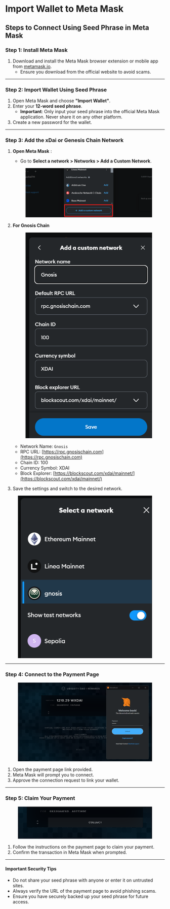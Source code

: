 # Import Wallet to Meta Mask

## **Steps to Connect Using Seed Phrase in Meta Mask**

### **Step 1: Install Meta Mask**

1. Download and install the Meta Mask browser extension or mobile app from [metamask.io](https://metamask.io).
   * Ensure you download from the official website to avoid scams.

***

### **Step 2: Import Wallet Using Seed Phrase**

1. Open Meta Mask and choose **"Import Wallet"**.
2. Enter your **12-word seed phrase**.
   * **Important**: Only input your seed phrase into the official Meta Mask application. Never share it on any other platform.
3. Create a new password for the wallet.

***

### **Step 3: Add the xDai or Genesis Chain Network**

1.  **Open Meta Mask** :

    * Go to **Select a network > Networks > Add a Custom Network**.

    <figure><img src="../../.gitbook/assets/image (21).png" alt=""><figcaption></figcaption></figure>


2.  **For Gnosis Chain**&#x20;

    <figure><img src="../../.gitbook/assets/image (20).png" alt=""><figcaption></figcaption></figure>

    * Network Name: `Gnosis`
    * RPC URL: [https://rpc.gnosischain.com](https://rpc.gnosischain.com)
    * Chain ID: 100
    * Currency Symbol: XDAI
    * Block Explorer: [https://blockscout.com/xdai/mainnet/](https://blockscout.com/xdai/mainnet/)
3. Save the settings and switch to the desired network.

<figure><img src="../../.gitbook/assets/image (22).png" alt=""><figcaption></figcaption></figure>

***

### **Step 4: Connect to the Payment Page**

<figure><img src="../../.gitbook/assets/image (23).png" alt=""><figcaption></figcaption></figure>

1. Open the payment page link provided.
2. Meta Mask will prompt you to connect.
3. Approve the connection request to link your wallet.

***

### **Step 5: Claim Your Payment**

<figure><img src="../../.gitbook/assets/image (24).png" alt=""><figcaption></figcaption></figure>

1. Follow the instructions on the payment page to claim your payment.
2. Confirm the transaction in Meta Mask when prompted.

***

#### **Important Security Tips**

* Do not share your seed phrase with anyone or enter it on untrusted sites.
* Always verify the URL of the payment page to avoid phishing scams.
* Ensure you have securely backed up your seed phrase for future access.
